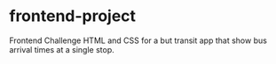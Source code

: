 # frontend-project
Frontend Challenge
HTML and CSS for a but transit app that show bus arrival times at a single stop. 
